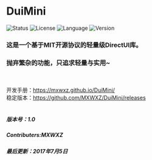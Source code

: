 # DuiMini
![Status][4] ![License][1] ![Language][2] ![Version][3]
### 这是一个基于MIT开源协议的轻量级DirectUI库。
### 抛弃繁杂的功能，只追求轻量与实用~
<br><br>
开发手册：<https://mxwxz.github.io/DuiMini/>  
稳定版本：<https://github.com/MXWXZ/DuiMini/releases>
<br><br>
##### 版本号：1.0
##### Contributers:MXWXZ
##### 最后更新：2017年7月5日

[1]: https://img.shields.io/badge/License-MIT-red.svg
[2]: https://img.shields.io/badge/Language-C%2B%2B-brightgreen.svg
[3]: https://img.shields.io/badge/Version-1.0-blue.svg
[4]: https://img.shields.io/badge/Status-dev-lightgrey.svg
